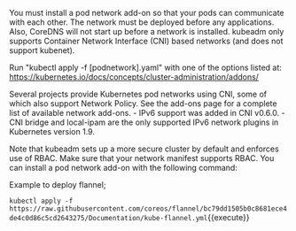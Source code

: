 You must install a pod network add-on so that your pods can communicate with each other. The network must be deployed before any applications. Also, CoreDNS will not start up before a network is installed. kubeadm only supports Container Network Interface (CNI) based networks (and does not support kubenet).

Run "kubectl apply -f [podnetwork].yaml" with one of the options listed at:
  https://kubernetes.io/docs/concepts/cluster-administration/addons/

Several projects provide Kubernetes pod networks using CNI, some of which also support Network Policy. See the add-ons page for a complete list of available network add-ons. - IPv6 support was added in CNI v0.6.0. - CNI bridge and local-ipam are the only supported IPv6 network plugins in Kubernetes version 1.9.

Note that kubeadm sets up a more secure cluster by default and enforces use of RBAC. Make sure that your network manifest supports RBAC.
You can install a pod network add-on with the following command:

Example to deploy flannel;

`kubectl apply -f https://raw.githubusercontent.com/coreos/flannel/bc79dd1505b0c8681ece4de4c0d86c5cd2643275/Documentation/kube-flannel.yml`{{execute}}